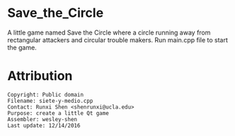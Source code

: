 # Save_the_Circle
A little game named Save the Circle where a circle running away from rectangular attackers and circular trouble makers.
Run main.cpp file to start the game.

# Attribution
```
Copyright: Public domain
Filename: siete-y-medio.cpp 
Contact: Runxi Shen <shenrunxi@ucla.edu>
Purpose: create a little Qt game
Assembler: wesley-shen
Last update: 12/14/2016
```
